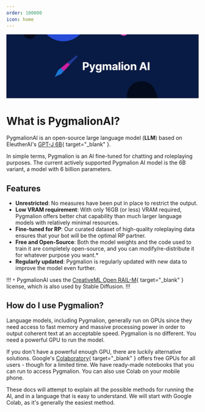 ```yaml
---
order: 100000
icon: home
---
```

![](static/1500x500.jpeg)
# What is PygmalionAI?

PygmalionAI is an open-source large language model (**LLM**) based on EleutherAI's [GPT-J 6B](https://huggingface.co/EleutherAI/gpt-j-6b){ target="_blank" }. 

In simple terms, Pygmalion is an AI fine-tuned for chatting and roleplaying purposes. The current actively supported Pygmalion AI model is the 6B variant, a model with 6 billion parameters. 

## Features
- **Unrestricted**: No measures have been put in place to restrict the output.
- **Low VRAM requirement**: With only 16GB (or less) VRAM required, Pygmalion offers better chat capability than much larger language models with relatively minimal resources.
- **Fine-tuned for RP**: Our curated dataset of high-quality roleplaying data ensures that your bot will be the optimal RP partner.
- **Free and Open-Source**: Both the model weights and the code used to train it are completely open-source, and you can modify/re-distribute it for whatever purpose you want.*
- **Regularly updated**: Pygmalion is regularly updated with new data to improve the model even further.

!!!
`*` PygmalionAI uses the [CreativeML Open RAIL-M](https://huggingface.co/spaces/CompVis/stable-diffusion-license){ target="_blank" } license, which is also used by Stable Diffusion.
!!!

## How do I use Pygmalion?

Language models, including Pygmalion, generally run on GPUs since they need access to fast memory and massive processing power in order to output coherent text at an acceptable speed. Pygmalion is no different. You need a powerful GPU to run the model. 

If you don't have a powerful enough GPU, there are luckily alternative solutions. Google's [Colaboratory](https://colab.research.google.com){ target="_blank" } offers free GPUs for all users - though for a limited time. We have ready-made notebooks that you can run to access Pygmalion. You can also use Colab on your mobile phone.

These docs will attempt to explain all the possible methods for running the AI, and in a language that is easy to understand. We will start with Google Colab, as it's generally the easiest method.